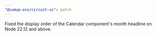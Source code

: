 ```yaml
---
"@sumup-oss/circuit-ui": patch
---
```


Fixed the display order of the Calendar component's month headline on Node 22.12 and above.
